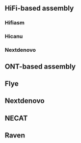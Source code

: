 

## HiFi-based assembly

### Hifiasm

### Hicanu

### Nextdenovo

## ONT-based assembly

## Flye

## Nextdenovo

## NECAT

## Raven
